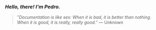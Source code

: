 ### *Hello, there! I'm Pedro.*
> ″*Documentation is like sex: When it is bad, it is better than nothing. When it is good, it is really, really good.*″
 — Unknown

